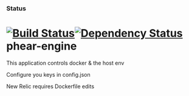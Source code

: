 ### Status
[![Build Status](https://travis-ci.org/PhearNet/engine.svg?branch=master)](https://travis-ci.org/PhearNet/engine)[![Dependency Status](https://www.versioneye.com/user/projects/5665f957f376cc002c000fe0/badge.svg?style=flat)](https://www.versioneye.com/user/projects/5665f957f376cc002c000fe0)
phear-engine
============
This application controls docker & the host env


Configure you keys in config.json

New Relic requires Dockerfile edits
